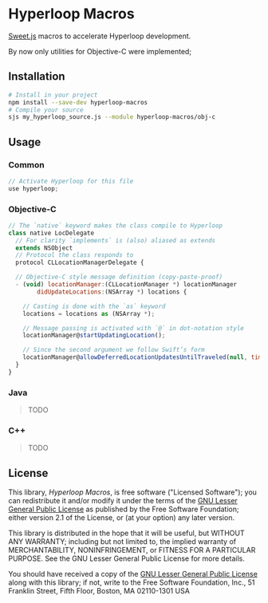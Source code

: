 Hyperloop Macros
================

[Sweet.js][sjs] macros to accelerate Hyperloop development.

By now only utilities for Objective-C were implemented;

[sjs]: http://sweetjs.org/

## Installation

```bash
# Install in your project
npm install --save-dev hyperloop-macros
# Compile your source
sjs my_hyperloop_source.js --module hyperloop-macros/obj-c
```

## Usage

### Common

```js
// Activate Hyperloop for this file
use hyperloop;
```

### Objective-C

```js
// The `native` keyword makes the class compile to Hyperloop
class native LocDelegate
  // For clarity `implements` is (also) aliased as extends
  extends NSObject
  // Protocol the class responds to
  protocol CLLocationManagerDelegate {

  // Objective-C style message definition (copy-paste-proof)
  - (void) locationManager:(CLLocationManager *) locationManager
        didUpdateLocations:(NSArray *) locations {

    // Casting is done with the `as` keyword
    locations = locations as (NSArray *);

    // Message passing is activated with `@` in dot-notation style
    locationManager@startUpdatingLocation();

    // Since the second argument we follow Swift’s form
    locationManager@allowDeferredLocationUpdatesUntilTraveled(null, timeout: null);
  }
}
```

### Java

> TODO

### C++

> TODO

## License

This library, *Hyperloop Macros*, is free software ("Licensed Software"); you can
redistribute it and/or modify it under the terms of the [GNU Lesser General
Public License](http://www.gnu.org/licenses/lgpl-2.1.html) as published by the
Free Software Foundation; either version 2.1 of the License, or (at your
option) any later version.

This library is distributed in the hope that it will be useful, but WITHOUT ANY
WARRANTY; including but not limited to, the implied warranty of MERCHANTABILITY,
NONINFRINGEMENT, or FITNESS FOR A PARTICULAR PURPOSE. See the GNU Lesser General
Public License for more details.

You should have received a copy of the [GNU Lesser General Public
License](http://www.gnu.org/licenses/lgpl-2.1.html) along with this library; if
not, write to the Free Software Foundation, Inc., 51 Franklin Street, Fifth
Floor, Boston, MA 02110-1301 USA
